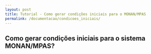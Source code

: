 ```yaml
---
layout: post
title: Tutorial - Como gerar condições iniciais para o MONAN/MPAS
permalink: /documentacao/condicoes_iniciais/
---
```


## Como gerar condições iniciais para o sistema MONAN/MPAS?
